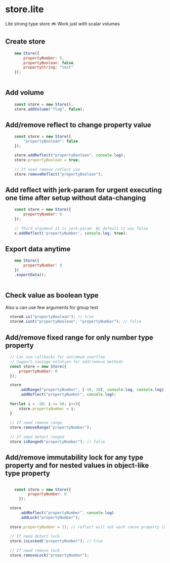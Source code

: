# store.lite
Lite strong type store 🚲 Work just with scalar volumes

## Create store

```javascript
    new Store({
        propertyNumber: 0,
        propertyBoolean: false,
        propertyString: "text"
    });
    
```
## Add volume

```javascript
    const store = new Store();
    store.addVolume("flag", false);

```

## Add/remove reflect to change property value
```javascript
    const store = new Store({
        "propertyBoolean": false
    });

    store.addReflect("propertyBoolean", console.log);
    store.propertyBoolean = true;
      
    // If need remove reflect use
    store.removeReflect("propertyBoolean");
```

## Add reflect with jerk-param for urgent executing one time after setup without data-changing

```javascript
    const store = new Store({
        propertyNumber: 0
    });
    
    // Third argument it is jerk-param. By default it was false
    x.addReflect('propertyNumber', console.log, true); 

```

## Export data anytime

```javascript
    new Store({
        propertyNumber: 0
    })
    .exportData();
  
```

## Check value as boolean type

Also u can use few arguments for group test

```javascript 
  storeA.is("propertyBoolean"); // true
  storeA.isnt("propertyBoolean", "propertyNumber"); // false
```

## Add/remove fixed range for only number type property

```javascript
  // Can use callbacks for extremum overflow
  // Support sausage notation for add/remove methods
  const store = new Store({
      propertyNumber: 0
  });

  store
      .addRange("propertyNumber", [-10, 10], console.log, console.log)
      .addReflect("propertyNumber", console.log);
  
  for(let i = -50; i <= 50; i++){
      store.propertyNumber = i;
  }
  
  // If need remove range
  store.removeRange("propertyNumber"); 
  
  // If need detect ranged
  store.isRanged("propertyNumber"); // false
```

## Add/remove immutability lock for any type property and for nested values in object-like type property

```javascript

    const store = new Store({
          propertyNumber: 0
      });

  store
      .addReflect("propertyNumber", console.log)
      .addLock("propertyNumber");
  
  store.propertyNumber = 11; // reflect will not work cause property locked
  
  // If need detect lock
  store.isLocked("propertyNumber"); // true
  
  // If need remove lock
  store.removeLock("propertyNumber"); 
  
```
